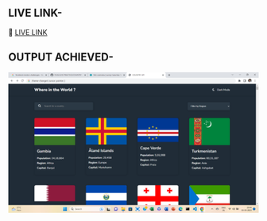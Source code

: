 
## LIVE LINK-


:file_folder: [LIVE LINK](https://sunny-tulumba-5ee8b3.netlify.app/)

## OUTPUT ACHIEVED-

![IMG1](./IMG1.png)